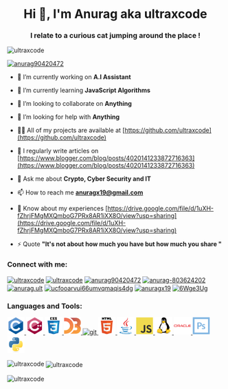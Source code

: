 <h1 align="center">Hi 👋, I'm Anurag aka ultraxcode</h1>
<h3 align="center">I relate to a curious cat jumping around the place !</h3>

<p align="left"> <img src="https://komarev.com/ghpvc/?username=ultraxcode&label=Profile%20views&color=0e75b6&style=flat" alt="ultraxcode" /> </p>

<p align="left"> <a href="https://twitter.com/anurag90420472" target="blank"><img src="https://img.shields.io/twitter/follow/anurag90420472?logo=twitter&style=for-the-badge" alt="anurag90420472" /></a> </p>

- 🔭 I’m currently working on **A.I Assistant**

- 🌱 I’m currently learning **JavaScript Algorithms**

- 👯 I’m looking to collaborate on **Anything**

- 🤝 I’m looking for help with **Anything**

- 👨‍💻 All of my projects are available at [https://github.com/ultraxcode](https://github.com/ultraxcode)

- 📝 I regularly write articles on [https://www.blogger.com/blog/posts/4020141233872716363](https://www.blogger.com/blog/posts/4020141233872716363)

- 💬 Ask me about **Crypto, Cyber Security and IT**

- 📫 How to reach me **anuragx19@gmail.com**

- 📄 Know about my experiences [https://drive.google.com/file/d/1uXH-fZhrjFMgMXQmboG7PRx8AR1iXX8O/view?usp=sharing](https://drive.google.com/file/d/1uXH-fZhrjFMgMXQmboG7PRx8AR1iXX8O/view?usp=sharing)

- ⚡ Quote **"It's not about how much you have but how much you share "**

<h3 align="left">Connect with me:</h3>
<p align="left">
<a href="https://codepen.io/ultraxcode" target="blank"><img align="center" src="https://raw.githubusercontent.com/rahuldkjain/github-profile-readme-generator/master/src/images/icons/Social/codepen.svg" alt="ultraxcode" height="30" width="40" /></a>
<a href="https://dev.to/ultraxcode" target="blank"><img align="center" src="https://cdn.jsdelivr.net/npm/simple-icons@3.0.1/icons/dev-dot-to.svg" alt="ultraxcode" height="30" width="40" /></a>
<a href="https://twitter.com/anurag90420472" target="blank"><img align="center" src="https://raw.githubusercontent.com/rahuldkjain/github-profile-readme-generator/master/src/images/icons/Social/twitter.svg" alt="anurag90420472" height="30" width="40" /></a>
<a href="https://linkedin.com/in/anurag-803624202" target="blank"><img align="center" src="https://raw.githubusercontent.com/rahuldkjain/github-profile-readme-generator/master/src/images/icons/Social/linked-in-alt.svg" alt="anurag-803624202" height="30" width="40" /></a>
<a href="https://fb.com/anurag.ult" target="blank"><img align="center" src="https://raw.githubusercontent.com/rahuldkjain/github-profile-readme-generator/master/src/images/icons/Social/facebook.svg" alt="anurag.ult" height="30" width="40" /></a>
<a href="https://www.youtube.com/c/ucfooarvui66umvqmaqis4dg" target="blank"><img align="center" src="https://raw.githubusercontent.com/rahuldkjain/github-profile-readme-generator/master/src/images/icons/Social/youtube.svg" alt="ucfooarvui66umvqmaqis4dg" height="30" width="40" /></a>
<a href="https://www.hackerrank.com/anuragx19" target="blank"><img align="center" src="https://raw.githubusercontent.com/rahuldkjain/github-profile-readme-generator/master/src/images/icons/Social/hackerrank.svg" alt="anuragx19" height="30" width="40" /></a>
<a href="https://discord.gg/6Wge3Ug" target="blank"><img align="center" src="https://raw.githubusercontent.com/rahuldkjain/github-profile-readme-generator/master/src/images/icons/Social/discord.svg" alt="6Wge3Ug" height="30" width="40" /></a>
</p>

<h3 align="left">Languages and Tools:</h3>
<p align="left"> <a href="https://www.cprogramming.com/" target="_blank"> <img src="https://raw.githubusercontent.com/devicons/devicon/master/icons/c/c-original.svg" alt="c" width="40" height="40"/> </a> <a href="https://www.w3schools.com/cpp/" target="_blank"> <img src="https://raw.githubusercontent.com/devicons/devicon/master/icons/cplusplus/cplusplus-original.svg" alt="cplusplus" width="40" height="40"/> </a> <a href="https://www.w3schools.com/css/" target="_blank"> <img src="https://raw.githubusercontent.com/devicons/devicon/master/icons/css3/css3-original-wordmark.svg" alt="css3" width="40" height="40"/> </a> <a href="https://d3js.org/" target="_blank"> <img src="https://raw.githubusercontent.com/devicons/devicon/master/icons/d3js/d3js-original.svg" alt="d3js" width="40" height="40"/> </a> <a href="https://git-scm.com/" target="_blank"> <img src="https://www.vectorlogo.zone/logos/git-scm/git-scm-icon.svg" alt="git" width="40" height="40"/> </a> <a href="https://www.w3.org/html/" target="_blank"> <img src="https://raw.githubusercontent.com/devicons/devicon/master/icons/html5/html5-original-wordmark.svg" alt="html5" width="40" height="40"/> </a> <a href="https://www.java.com" target="_blank"> <img src="https://raw.githubusercontent.com/devicons/devicon/master/icons/java/java-original.svg" alt="java" width="40" height="40"/> </a> <a href="https://developer.mozilla.org/en-US/docs/Web/JavaScript" target="_blank"> <img src="https://raw.githubusercontent.com/devicons/devicon/master/icons/javascript/javascript-original.svg" alt="javascript" width="40" height="40"/> </a> <a href="https://www.linux.org/" target="_blank"> <img src="https://raw.githubusercontent.com/devicons/devicon/master/icons/linux/linux-original.svg" alt="linux" width="40" height="40"/> </a> <a href="https://www.oracle.com/" target="_blank"> <img src="https://raw.githubusercontent.com/devicons/devicon/master/icons/oracle/oracle-original.svg" alt="oracle" width="40" height="40"/> </a> <a href="https://www.photoshop.com/en" target="_blank"> <img src="https://raw.githubusercontent.com/devicons/devicon/master/icons/photoshop/photoshop-line.svg" alt="photoshop" width="40" height="40"/> </a> <a href="https://www.python.org" target="_blank"> <img src="https://raw.githubusercontent.com/devicons/devicon/master/icons/python/python-original.svg" alt="python" width="40" height="40"/> </a> </p>

<p><img align="left" src="https://github-readme-stats.vercel.app/api/top-langs?username=ultraxcode&show_icons=true&locale=en&layout=compact" alt="ultraxcode" /></p>

<p>&nbsp;<img align="center" src="https://github-readme-stats.vercel.app/api?username=ultraxcode&show_icons=true&locale=en" alt="ultraxcode" /></p>

<p><img align="center" src="https://github-readme-streak-stats.herokuapp.com/?user=ultraxcode&" alt="ultraxcode" /></p>




<!---
ultraxcode/ultraxcode is a ✨ special ✨ repository because its `README.md` (this file) appears on your GitHub profile.
You can click the Preview link to take a look at your changes.
--->

